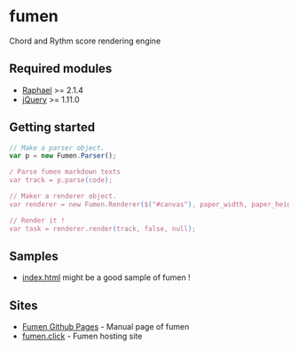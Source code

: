 # fumen
Chord and Rythm score rendering engine

## Required modules
* [Raphael](http://raphaeljs.com) >= 2.1.4
* [jQuery](http://jquery.org) >= 1.11.0

## Getting started
```javascript
// Make a parser object. 
var p = new Fumen.Parser();

/ Parse fumen markdown texts
var track = p.parse(code);

// Maker a renderer object.
var renderer = new Fumen.Renderer($("#canvas"), paper_width, paper_height);

// Render it !
var task = renderer.render(track, false, null);
```

## Samples
* [index.html](index.html) might be a good sample of fumen !

## Sites
* [Fumen Github Pages](http://hbjpn.github.io/fumen/) - Manual page of fumen
* [fumen.click](http://fumen.click) - Fumen hosting site
